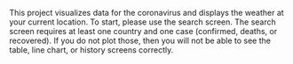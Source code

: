 This project visualizes data for the coronavirus and displays the weather at your current location. To start, please use the search screen. The search screen requires at least one country and one case (confirmed, deaths, or recovered). If you do not plot those, then you will not be able to see the table, line chart, or history screens correctly. 
